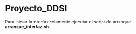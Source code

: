 # Proyecto_DDSI
Para iniciar la interfaz solamente ejecutar el script de arranque **arranque_interfaz.sh**
